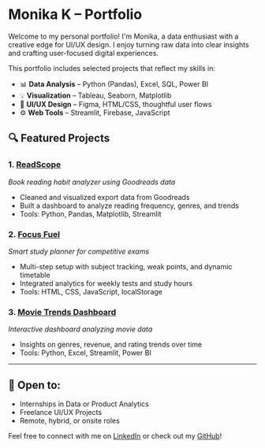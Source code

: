 # Monika K – Portfolio

Welcome to my personal portfolio! I'm Monika, a data enthusiast with a creative edge for UI/UX design. I enjoy turning raw data into clear insights and crafting user-focused digital experiences.

This portfolio includes selected projects that reflect my skills in:

- 📊 **Data Analysis** – Python (Pandas), Excel, SQL, Power BI
- 💡 **Visualization** – Tableau, Seaborn, Matplotlib
- 🎨 **UI/UX Design** – Figma, HTML/CSS, thoughtful user flows
- ⚙️ **Web Tools** – Streamlit, Firebase, JavaScript

## 🔍 Featured Projects

### 1. [ReadScope](#)
*Book reading habit analyzer using Goodreads data*  
- Cleaned and visualized export data from Goodreads  
- Built a dashboard to analyze reading frequency, genres, and trends  
- Tools: Python, Pandas, Matplotlib, Streamlit

### 2. [Focus Fuel](#)
*Smart study planner for competitive exams*  
- Multi-step setup with subject tracking, weak points, and dynamic timetable  
- Integrated analytics for weekly tests and study hours  
- Tools: HTML, CSS, JavaScript, localStorage

### 3. [Movie Trends Dashboard](#)
*Interactive dashboard analyzing movie data*  
- Insights on genres, revenue, and rating trends over time  
- Tools: Python, Excel, Streamlit, Power BI

---

## 💼 Open to:  
- Internships in Data or Product Analytics  
- Freelance UI/UX Projects  
- Remote, hybrid, or onsite roles

Feel free to connect with me on [LinkedIn](htttps://www.linkedin.com/in/monika-k-6a7643288) or check out my [GitHub](https://github.com/monikak2004/Monikak)!


